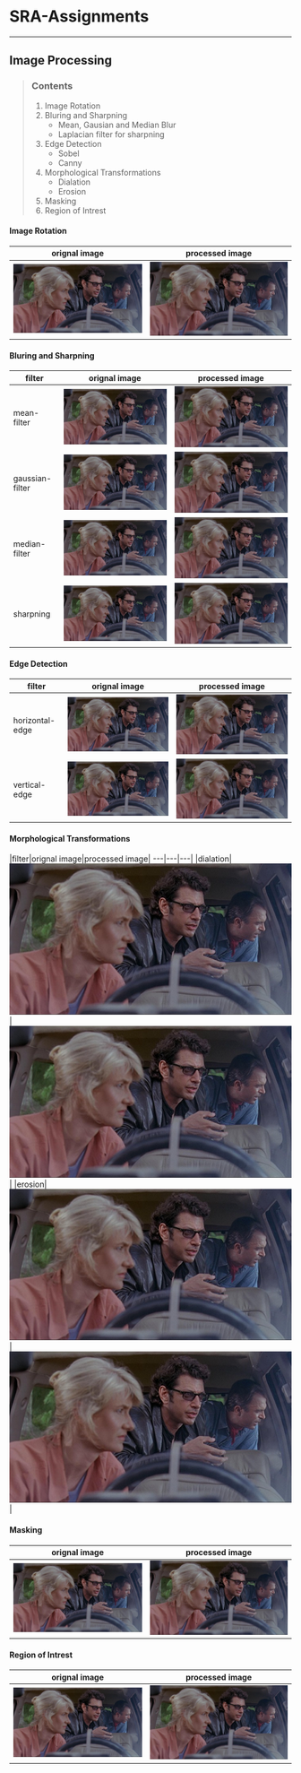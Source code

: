 # SRA-Assignments
***
## Image Processing
> ### Contents
> 1. Image Rotation
> 1. Bluring and Sharpning
>    - Mean, Gausian and Median Blur
>    - Laplacian filter for sharpning
> 1. Edge Detection
>    - Sobel
>    - Canny  
> 1. Morphological Transformations
>    - Dialation
>    - Erosion
> 1. Masking
> 1. Region of Intrest
#### Image Rotation
|orignal image|processed image|
|---|---|
|![orignal image](/img_processing/orignal_assets/rotate.png)|![orignal image](/img_processing/orignal_assets/rotate.png)|
#### Bluring and Sharpning
|filter|orignal image|processed image|
|---|---|---|
|mean-filter|![orignal image](/img_processing/orignal_assets/rotate.png)|![orignal image](/img_processing/orignal_assets/rotate.png)|
|gaussian-filter|![orignal image](/img_processing/orignal_assets/rotate.png)|![orignal image](/img_processing/orignal_assets/rotate.png)|
|median-filter|![orignal image](/img_processing/orignal_assets/rotate.png)|![orignal image](/img_processing/orignal_assets/rotate.png)|
|sharpning|![orignal image](/img_processing/orignal_assets/rotate.png)|![orignal image](/img_processing/orignal_assets/rotate.png)|
#### Edge Detection
|filter|orignal image|processed image|
|---|---|---|
|horizontal-edge|![orignal image](/img_processing/orignal_assets/rotate.png)|![orignal image](/img_processing/orignal_assets/rotate.png)|
|vertical-edge|![orignal image](/img_processing/orignal_assets/rotate.png)|![orignal image](/img_processing/orignal_assets/rotate.png)|
#### Morphological Transformations
|filter|orignal image|processed image|
\---|---|---|
|dialation|![orignal image](/img_processing/orignal_assets/rotate.png)|![orignal image](/img_processing/orignal_assets/rotate.png)|
|erosion|![orignal image](/img_processing/orignal_assets/rotate.png)|![orignal image](/img_processing/orignal_assets/rotate.png)|
#### Masking
|orignal image|processed image|
|---|---|
|![orignal image](/img_processing/orignal_assets/rotate.png)|![orignal image](/img_processing/orignal_assets/rotate.png)|
#### Region of Intrest
|orignal image|processed image|
|---|---|
|![orignal image](/img_processing/orignal_assets/rotate.png)|![orignal image](/img_processing/orignal_assets/rotate.png)|